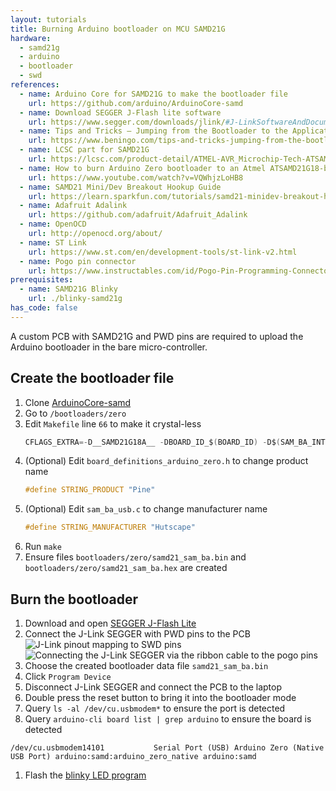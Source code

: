 ```yaml
---
layout: tutorials
title: Burning Arduino bootloader on MCU SAMD21G
hardware:
  - samd21g
  - arduino
  - bootloader
  - swd
references:
  - name: Arduino Core for SAMD21G to make the bootloader file
    url: https://github.com/arduino/ArduinoCore-samd
  - name: Download SEGGER J-Flash lite software
    url: https://www.segger.com/downloads/jlink/#J-LinkSoftwareAndDocumentationPack
  - name: Tips and Tricks – Jumping from the Bootloader to the Application Code Cleanly
    url: https://www.beningo.com/tips-and-tricks-jumping-from-the-bootloader-to-the-application-code-cleanly/
  - name: LCSC part for SAMD21G
    url: https://lcsc.com/product-detail/ATMEL-AVR_Microchip-Tech-ATSAMD21G18A-AU_C78624.html
  - name: How to burn Arduino Zero bootloader to an Atmel ATSAMD21G18-based custom dev board
    url: https://www.youtube.com/watch?v=VQWhjzLoHB8  
  - name: SAMD21 Mini/Dev Breakout Hookup Guide
    url: https://learn.sparkfun.com/tutorials/samd21-minidev-breakout-hookup-guide/all
  - name: Adafruit Adalink
    url: https://github.com/adafruit/Adafruit_Adalink
  - name: OpenOCD
    url: http://openocd.org/about/
  - name: ST Link
    url: https://www.st.com/en/development-tools/st-link-v2.html
  - name: Pogo pin connector
    url: https://www.instructables.com/id/Pogo-Pin-Programming-Connector/
prerequisites:
  - name: SAMD21G Blinky
    url: ./blinky-samd21g
has_code: false
---
```


A custom PCB with SAMD21G and PWD pins are required to upload the Arduino bootloader in the bare micro-controller.

## Create the bootloader file

1. Clone [ArduinoCore-samd](https://github.com/arduino/ArduinoCore-samd)
1. Go to `/bootloaders/zero`
1. Edit `Makefile` line `66` to make it crystal-less
    ```c
    CFLAGS_EXTRA=-D__SAMD21G18A__ -DBOARD_ID_$(BOARD_ID) -D$(SAM_BA_INTERFACES) -DCRYSTALLESS
    ```
1. (Optional) Edit `board_definitions_arduino_zero.h` to change product name
    ```c
    #define STRING_PRODUCT "Pine"
    ```
1. (Optional) Edit `sam_ba_usb.c` to change manufacturer name
    ```c
    #define STRING_MANUFACTURER "Hutscape"
    ```
1. Run `make`
1. Ensure files `bootloaders/zero/samd21_sam_ba.bin` and `bootloaders/zero/samd21_sam_ba.hex` are created

## Burn the bootloader

1. Download and open [SEGGER J-Flash Lite](https://www.segger.com/downloads/jlink/#J-LinkSoftwareAndDocumentationPack)
1. Connect the J-Link SEGGER with PWD pins to the PCB
    <img src="{{ site.url }}/assets/images/tutorials/arduino-bootloader-samd21g-pinout.png" alt="J-Link pinout mapping to SWD pins">
    <img src="{{ site.url }}/assets/images/tutorials/arduino-bootloader-samd21g-ribbon.JPG" alt="Connecting the J-Link SEGGER via the ribbon cable to the pogo pins">
1. Choose the created bootloader data file `samd21_sam_ba.bin`
1. Click `Program Device`
    <img src="{{ site.url }}/assets/images/tutorials/arduino-bootloader-samd21g-jflash.png" alt="">
1. Disconnect J-Link SEGGER and connect the PCB to the laptop
1. Double press the reset button to bring it into the bootloader mode
1. Query `ls -al /dev/cu.usbmodem*` to ensure the port is detected
1. Query `arduino-cli board list | grep arduino` to ensure the board is detected
  ```
  /dev/cu.usbmodem14101           Serial Port (USB) Arduino Zero (Native USB Port) arduino:samd:arduino_zero_native arduino:samd
  ```
1. Flash the [blinky LED program](./blinky-samd21g)
